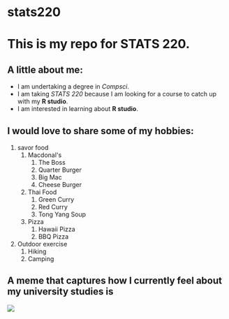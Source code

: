 # stats220

# This is my repo for **STATS 220**.

## A little about me:

- I am undertaking a degree in *Compsci*.
- I am taking *STATS 220* because I am looking for a course to catch up with my **R studio**.
- I am interested in learning about **R studio**.

## I would love to share some of my hobbies:
1. savor food
    1. Macdonal's
       1. The Boss
       2. Quarter Burger
       3. Big Mac
       4. Cheese Burger  
    2. Thai Food
       1. Green Curry
       2. Red Curry
       3. Tong Yang Soup
    3. Pizza
        1. Hawaii Pizza
        2. BBQ Pizza
3. Outdoor exercise  
    1. Hiking
    2. Camping
  
## A meme that captures how I currently feel about my university studies is 
![](https://media1.tenor.com/m/dTP4cRnO9bEAAAAC/sweating-nervous.gif)

